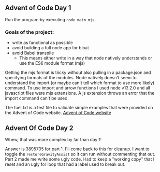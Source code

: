 ## Advent of Code Day 1

Run the program by executing `node main.mjs`.

### Goals of the project:
* write as functional as possible
* avoid building a full node app for bloat
* avoid Babel transpile
    * This means either write in a way that node natively understands or use the ES6 module format (mjs)

Getting the mjs format is tricky without also pulling in a package.json and specifying formats of the modules.  Node natively doesn't seem to understand the import (or maybe can't tell which format to use more likely) command.
To use import and arrow functions I used node v13.2.0 and all javascript files were mjs extensions.  A js extension throws an error that the import command can't be used.

The fuel.txt is a test file to validate simple examples that were provided on the Advent of Code website.
[Advent of Code website](https://adventofcode.com/2019)

## Advent Of Code Day 2

Whew, that was more complex by far than day 1!

Answer is 3895705 for part 1. I'll come back to this for cleanup.  I want to toggle the `restoreGravityAssist` so it can run without commenting that out. Part 2 made me write some ugly code.  Had to keep a "working copy" that I reset and an ugly for loop that had a label used to break out.